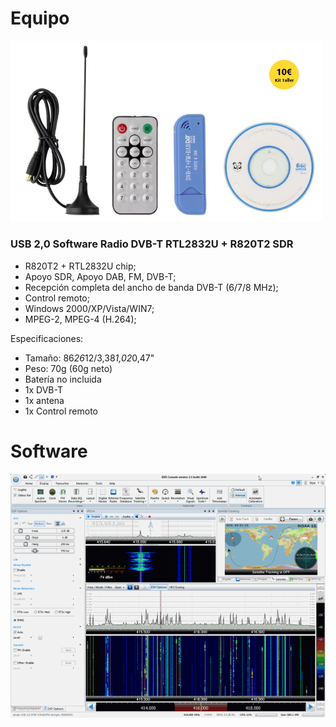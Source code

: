 # Equipo

<img src="img/sdr.820T2.png" width="500" />

### USB 2,0 Software Radio DVB-T RTL2832U + R820T2 SDR

- R820T2 + RTL2832U chip;
- Apoyo SDR, Apoyo DAB, FM, DVB-T;
- Recepción completa del ancho de banda DVB-T (6/7/8 MHz);
- Control remoto;
- Windows 2000/XP/Vista/WIN7;
- MPEG-2, MPEG-4 (H.264);

Especificaciones:
- Tamaño: 86*26*12/3,38*1,02*0,47"
- Peso: 70g (60g neto)
- Batería no incluida
- 1x DVB-T
- 1x antena
- 1x Control remoto

# Software

<img src="img/sdr-radio.png" />

